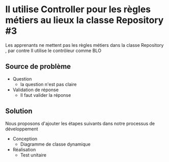 # Il utilise Controller pour les règles métiers au lieux la classe Repository #3

Les apprenants ne mettent pas les règles métiers dans la classe Repository , par contre Il utilise le contrôleur comme BLO

## Source de problème 

- Question
  - la question n'est pas claire 
- Validation de réponse 
  - Il faut valider la réponse

## Solution

Nous proposons d'ajouter les étapes suivants dans notre processus de développement 

- Conception
  - Diagramme de classe dynamique
- Réalisation
  - Test unitaire